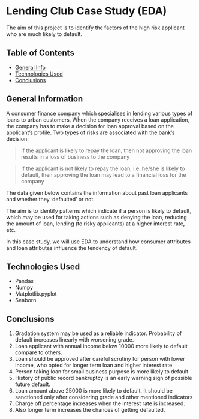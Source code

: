 # Lending Club Case Study (EDA)
   The aim of this project is to identify the factors of the high risk applicant who are much likely to default.


## Table of Contents
* [General Info](#general-information)
* [Technologies Used](#technologies-used)
* [Conclusions](#conclusions)


## General Information
   A consumer finance company which specialises in lending various types of loans to urban customers. When the company receives a loan application, the company has to make a decision for loan approval based on the applicant’s profile. Two types of risks are associated with the bank’s decision:

> If the applicant is likely to repay the loan, then not approving the loan results in a loss of business to the company

> If the applicant is not likely to repay the loan, i.e. he/she is likely to default, then approving the loan may lead to a financial loss for the company

 
  The data given below contains the information about past loan applicants and whether they ‘defaulted’ or not. 
    
   The aim is to identify patterns which indicate if a person is likely to default, which may be used for taking actions such as denying the loan, reducing the amount of loan, lending (to risky applicants) at a higher interest rate, etc.

 
   In this case study, we will use EDA to understand how consumer attributes and loan attributes influence the tendency of default.
   

## Technologies Used
- Pandas
- Numpy
- Matplotlib.pyplot
- Seaborn

## Conclusions
1. Gradation system may be used as a reliable indicator. Probability of default increases linearly with worsening grade.
2. Loan applicant with annual income below 10000 more likely to default compare to others.
3. Loan should be approved after careful scrutiny for person with lower income,  who opted for longer term loan and higher interest rate
4. Person taking loan for small business purpose is more likely to default
5. History of public record bankruptcy is an early warning sign of possible future default.
6. Loan amount above 25000 is more likely to default. It should be sanctioned only after considering grade and other mentioned indicators
7. Charge off percentage increases when the interest rate is increased.
8. Also longer term increases the chances of getting defaulted.


